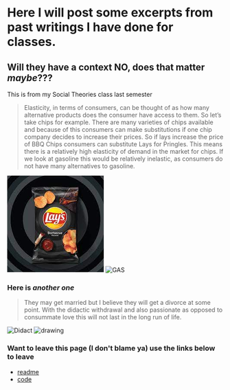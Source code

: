 # Here I will post some excerpts from past writings I have done for classes.
## Will they have a context **NO**, does that matter *maybe*???


This is from my Social Theories class last semester 
> Elasticity, in terms of consumers, can be thought of as how many alternative products does the consumer have access to them. So let’s take chips for example. There are many varieties of chips available and because of this consumers can make substitutions if one chip company decides to increase their prices. So if lays increase the price of BBQ Chips consumers can substitute Lays for Pringles. This means there is a relatively high elasticity of demand in the market for chips. If we look at gasoline this would be relatively inelastic, as consumers do not have many alternatives to gasoline.
>
![BBQ](/download.jpg) ![GAS](https://d3mvlb3hz2g78.cloudfront.net/wp-content/uploads/2015/02/thumb_720_450_1402_f.jpg)

### Here is *another one*
>They may get married but I believe they will get a divorce at some point. With the didactic withdrawal and also passionate as opposed to consummate love this will not last in the long run of life. 
>
![Didact](https://static.wikia.nocookie.net/halo/images/7/71/H4_Render_ShadowOfSunderedStar-Profile.png/revision/latest?cb=20171221222606)
<img src="https://static.wikia.nocookie.net/halo/images/7/71/H4_Render_ShadowOfSunderedStar-Profile.png/revision/latest?cb=20171221222606" alt="drawing" width="200"/>






























### Want to leave this page (I don't blame ya) use the links below to leave

- [readme](/README.md)
- [code](/coded.md)
